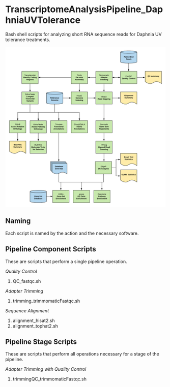 # TranscriptomeAnalysisPipeline_DaphniaUVTolerance
Bash shell scripts for analyzing short RNA sequence reads for Daphnia UV tolerance treatments.

![RNA-seq Analysis Pipeline](RNASeq_Workflow_DmelUV.png)

## Naming
Each script is named by the action and the necessary software.

## Pipeline Component Scripts
These are scripts that perform a single pipeline operation.

*Quality Control*
1. QC_fastqc.sh

*Adapter Trimming*
1. trimming_trimmomaticFastqc.sh

*Sequence Alignment*
1. alignment_hisat2.sh
2. alignment_tophat2.sh

## Pipeline Stage Scripts
These are scripts that perform all operations necessary for a stage of the pipeline.

*Adapter Trimming with Quality Control*
1. trimmingQC_trimmomaticFastqc.sh
